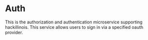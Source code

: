 Auth
====

This is the authorization and authentication microservice supporting hackillinois. This service allows users to sign in via a specified oauth provider.
